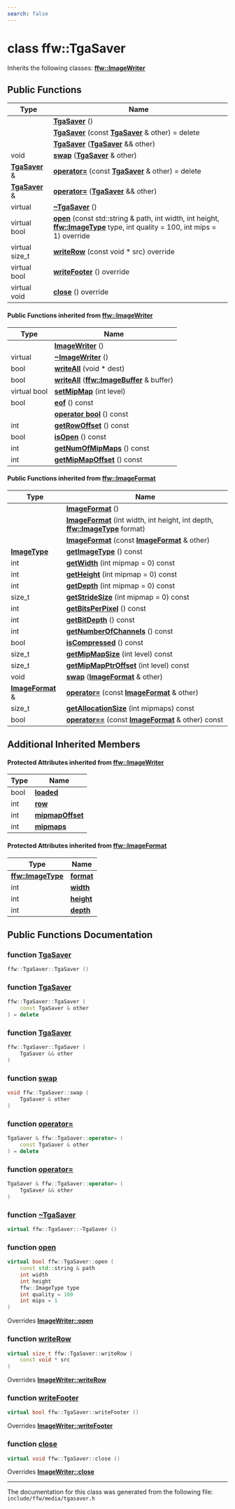 ```yaml
---
search: false
---
```


# class ffw::TgaSaver



Inherits the following classes: **[ffw::ImageWriter](classffw_1_1_image_writer.md)**

## Public Functions

|Type|Name|
|-----|-----|
||[**TgaSaver**](classffw_1_1_tga_saver.md#1afe776f00b873778b476bfd4c8cc415c8) () |
||[**TgaSaver**](classffw_1_1_tga_saver.md#1a6c568d35f537cddb741479dcb5eaba91) (const **[TgaSaver](classffw_1_1_tga_saver.md)** & other) = delete |
||[**TgaSaver**](classffw_1_1_tga_saver.md#1ad1ce85c6c2132ec585ceef46dced7775) (**[TgaSaver](classffw_1_1_tga_saver.md)** && other) |
|void|[**swap**](classffw_1_1_tga_saver.md#1ac48c8a3a75de69c42458bcf71dd70904) (**[TgaSaver](classffw_1_1_tga_saver.md)** & other) |
|**[TgaSaver](classffw_1_1_tga_saver.md)** &|[**operator=**](classffw_1_1_tga_saver.md#1abac28cf872702b7527361963a13005fd) (const **[TgaSaver](classffw_1_1_tga_saver.md)** & other) = delete |
|**[TgaSaver](classffw_1_1_tga_saver.md)** &|[**operator=**](classffw_1_1_tga_saver.md#1a03edf5b67b527c121b701277b916a28a) (**[TgaSaver](classffw_1_1_tga_saver.md)** && other) |
|virtual |[**~TgaSaver**](classffw_1_1_tga_saver.md#1a7db412959221b4591d3a6a4d2524b9cd) () |
|virtual bool|[**open**](classffw_1_1_tga_saver.md#1aeda7e6c41816ad34066a200650d6c1d7) (const std::string & path, int width, int height, **[ffw::ImageType](namespaceffw.md#1a92226423d9aa0edfe0ca1dde2141e028)** type, int quality = 100, int mips = 1) override |
|virtual size\_t|[**writeRow**](classffw_1_1_tga_saver.md#1a41010dee94e273a245f325b95c10830d) (const void \* src) override |
|virtual bool|[**writeFooter**](classffw_1_1_tga_saver.md#1a7ab4f127524d9da3efeebd0594296a72) () override |
|virtual void|[**close**](classffw_1_1_tga_saver.md#1a8dc4b6ff00e36ca4e16cb1aab56b2e7e) () override |


#### Public Functions inherited from [ffw::ImageWriter](classffw_1_1_image_writer.md)

|Type|Name|
|-----|-----|
||[**ImageWriter**](classffw_1_1_image_writer.md#1a0fd08e680ce039ae73f95aee64496987) () |
|virtual |[**~ImageWriter**](classffw_1_1_image_writer.md#1ace63bec05eb60104b74de3a870eec386) () |
|bool|[**writeAll**](classffw_1_1_image_writer.md#1a95934c31ae9550a2a0a57c2b352a80bc) (void \* dest) |
|bool|[**writeAll**](classffw_1_1_image_writer.md#1ac1271761a010069b418d157e7ea4cea3) (**[ffw::ImageBuffer](classffw_1_1_image_buffer.md)** & buffer) |
|virtual bool|[**setMipMap**](classffw_1_1_image_writer.md#1ac261ab25f1985989831105d3cbcf81e8) (int level) |
|bool|[**eof**](classffw_1_1_image_writer.md#1a5b1c288ec150d346cf0b15cb59f2d61f) () const |
||[**operator bool**](classffw_1_1_image_writer.md#1ab54e10e6ab91958cee30ddfd7949830a) () const |
|int|[**getRowOffset**](classffw_1_1_image_writer.md#1a65502c51bc454d2829ce3482d206a1e8) () const |
|bool|[**isOpen**](classffw_1_1_image_writer.md#1afc935a20677f4f310088dc831b302eb3) () const |
|int|[**getNumOfMipMaps**](classffw_1_1_image_writer.md#1a5caee208812977bba6514290f10acbba) () const |
|int|[**getMipMapOffset**](classffw_1_1_image_writer.md#1a093d6cc0ba73b35b3741167a362c47a4) () const |


#### Public Functions inherited from [ffw::ImageFormat](classffw_1_1_image_format.md)

|Type|Name|
|-----|-----|
||[**ImageFormat**](classffw_1_1_image_format.md#1a5c2552e2129595fdb74923e00f3f51e1) () |
||[**ImageFormat**](classffw_1_1_image_format.md#1a0d214d9324cce891461d07b30be64c34) (int width, int height, int depth, **[ffw::ImageType](namespaceffw.md#1a92226423d9aa0edfe0ca1dde2141e028)** format) |
||[**ImageFormat**](classffw_1_1_image_format.md#1a292f274f857b9da281b9ccb17d07b9ef) (const **[ImageFormat](classffw_1_1_image_format.md)** & other) |
|**[ImageType](namespaceffw.md#1a92226423d9aa0edfe0ca1dde2141e028)**|[**getImageType**](classffw_1_1_image_format.md#1a1bb0e2d7c7916dc840516e97b0fe27d1) () const |
|int|[**getWidth**](classffw_1_1_image_format.md#1af8aa5a20fe893f3289a26b1bc52c1a43) (int mipmap = 0) const |
|int|[**getHeight**](classffw_1_1_image_format.md#1a73e22a919bf12a2207d65496398a6a5f) (int mipmap = 0) const |
|int|[**getDepth**](classffw_1_1_image_format.md#1ae162bf4b48f3dd2e2d7739c927a779b8) (int mipmap = 0) const |
|size\_t|[**getStrideSize**](classffw_1_1_image_format.md#1a55de6ea2325fc284e2fbd027146a53ee) (int mipmap = 0) const |
|int|[**getBitsPerPixel**](classffw_1_1_image_format.md#1a4926378546cb727ad4930fa5797ddd83) () const |
|int|[**getBitDepth**](classffw_1_1_image_format.md#1a07c9771437ef7bfaabe3f51164a99eac) () const |
|int|[**getNumberOfChannels**](classffw_1_1_image_format.md#1a388b531a9ea109266cfc2509e79f6751) () const |
|bool|[**isCompressed**](classffw_1_1_image_format.md#1a6c4430f5cfc51120bfc04008bcdb6210) () const |
|size\_t|[**getMipMapSize**](classffw_1_1_image_format.md#1ac8967d7bd7b6b300e2a8c3ff6b6dfd88) (int level) const |
|size\_t|[**getMipMapPtrOffset**](classffw_1_1_image_format.md#1a95be015bde6130bcf6d27472b74f555e) (int level) const |
|void|[**swap**](classffw_1_1_image_format.md#1a1f855dd5b248274b53766a81102d583d) (**[ImageFormat](classffw_1_1_image_format.md)** & other) |
|**[ImageFormat](classffw_1_1_image_format.md)** &|[**operator=**](classffw_1_1_image_format.md#1a69b46ddfe7e8768658602003530bac23) (const **[ImageFormat](classffw_1_1_image_format.md)** & other) |
|size\_t|[**getAllocationSize**](classffw_1_1_image_format.md#1a6e0eb8d724ec7ee0195ee8f25cf92ff3) (int mipmaps) const |
|bool|[**operator==**](classffw_1_1_image_format.md#1a859ea5ac46aee7a01817dcaca12a18bd) (const **[ImageFormat](classffw_1_1_image_format.md)** & other) const |


## Additional Inherited Members

#### Protected Attributes inherited from [ffw::ImageWriter](classffw_1_1_image_writer.md)

|Type|Name|
|-----|-----|
|bool|[**loaded**](classffw_1_1_image_writer.md#1a4d09307b38ab24200f4c48acf7388f02)|
|int|[**row**](classffw_1_1_image_writer.md#1af45929e45e8a77eafd5385f6e0ec0a1e)|
|int|[**mipmapOffset**](classffw_1_1_image_writer.md#1a5818fb22b1bea07fdf05dbd24d9aa15e)|
|int|[**mipmaps**](classffw_1_1_image_writer.md#1afa8dd4585158b44e4719b20358966328)|


#### Protected Attributes inherited from [ffw::ImageFormat](classffw_1_1_image_format.md)

|Type|Name|
|-----|-----|
|**[ffw::ImageType](namespaceffw.md#1a92226423d9aa0edfe0ca1dde2141e028)**|[**format**](classffw_1_1_image_format.md#1a00569cba5e7d8df7582554718f908d7e)|
|int|[**width**](classffw_1_1_image_format.md#1a1a26d9b05851d073858b34ccabc40a79)|
|int|[**height**](classffw_1_1_image_format.md#1a7c62585ac46e6fc7c3fe6efab59cfd4c)|
|int|[**depth**](classffw_1_1_image_format.md#1a128894191ad04073b44663b8541f97aa)|


## Public Functions Documentation

### function <a id="1afe776f00b873778b476bfd4c8cc415c8" href="#1afe776f00b873778b476bfd4c8cc415c8">TgaSaver</a>

```cpp
ffw::TgaSaver::TgaSaver ()
```



### function <a id="1a6c568d35f537cddb741479dcb5eaba91" href="#1a6c568d35f537cddb741479dcb5eaba91">TgaSaver</a>

```cpp
ffw::TgaSaver::TgaSaver (
    const TgaSaver & other
) = delete
```



### function <a id="1ad1ce85c6c2132ec585ceef46dced7775" href="#1ad1ce85c6c2132ec585ceef46dced7775">TgaSaver</a>

```cpp
ffw::TgaSaver::TgaSaver (
    TgaSaver && other
)
```



### function <a id="1ac48c8a3a75de69c42458bcf71dd70904" href="#1ac48c8a3a75de69c42458bcf71dd70904">swap</a>

```cpp
void ffw::TgaSaver::swap (
    TgaSaver & other
)
```



### function <a id="1abac28cf872702b7527361963a13005fd" href="#1abac28cf872702b7527361963a13005fd">operator=</a>

```cpp
TgaSaver & ffw::TgaSaver::operator= (
    const TgaSaver & other
) = delete
```



### function <a id="1a03edf5b67b527c121b701277b916a28a" href="#1a03edf5b67b527c121b701277b916a28a">operator=</a>

```cpp
TgaSaver & ffw::TgaSaver::operator= (
    TgaSaver && other
)
```



### function <a id="1a7db412959221b4591d3a6a4d2524b9cd" href="#1a7db412959221b4591d3a6a4d2524b9cd">~TgaSaver</a>

```cpp
virtual ffw::TgaSaver::~TgaSaver ()
```



### function <a id="1aeda7e6c41816ad34066a200650d6c1d7" href="#1aeda7e6c41816ad34066a200650d6c1d7">open</a>

```cpp
virtual bool ffw::TgaSaver::open (
    const std::string & path
    int width
    int height
    ffw::ImageType type
    int quality = 100
    int mips = 1
)
```

Overrides **[ImageWriter::open](classffw_1_1_image_writer.md#1ab549a1367fdab422ff4c6b41f3e91f15)**


### function <a id="1a41010dee94e273a245f325b95c10830d" href="#1a41010dee94e273a245f325b95c10830d">writeRow</a>

```cpp
virtual size_t ffw::TgaSaver::writeRow (
    const void * src
)
```

Overrides **[ImageWriter::writeRow](classffw_1_1_image_writer.md#1ae3ab21e0cae7dc204aeebdf4ef58337d)**


### function <a id="1a7ab4f127524d9da3efeebd0594296a72" href="#1a7ab4f127524d9da3efeebd0594296a72">writeFooter</a>

```cpp
virtual bool ffw::TgaSaver::writeFooter ()
```

Overrides **[ImageWriter::writeFooter](classffw_1_1_image_writer.md#1a38a3ee7a3c1580737c141ffd2569f75d)**


### function <a id="1a8dc4b6ff00e36ca4e16cb1aab56b2e7e" href="#1a8dc4b6ff00e36ca4e16cb1aab56b2e7e">close</a>

```cpp
virtual void ffw::TgaSaver::close ()
```

Overrides **[ImageWriter::close](classffw_1_1_image_writer.md#1a0b18fcad15107286a29b65b6b88fb20b)**




----------------------------------------
The documentation for this class was generated from the following file: `include/ffw/media/tgasaver.h`
